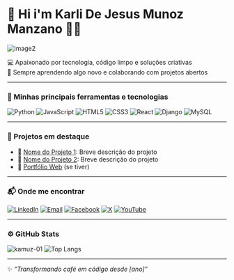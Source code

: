 # 👋 Hi i'm Karli De Jesus Munoz Manzano 🧑‍💻
![image2](https://github.com/user-attachments/assets/d8422e31-2fcf-435d-aeda-e06ef0ca6dec)


💻 Apaixonado por tecnologia, código limpo e soluções criativas  
🚀 Sempre aprendendo algo novo e colaborando com projetos abertos

---

### 🧰 Minhas principais ferramentas e tecnologias

![Python](https://img.shields.io/badge/Python-3776AB?style=for-the-badge&logo=python&logoColor=white)
![JavaScript](https://img.shields.io/badge/JavaScript-F7DF1E?style=for-the-badge&logo=javascript&logoColor=black)
![HTML5](https://img.shields.io/badge/HTML5-E34F26?style=for-the-badge&logo=html5&logoColor=white)
![CSS3](https://img.shields.io/badge/CSS3-1572B6?style=for-the-badge&logo=css3&logoColor=white)
![React](https://img.shields.io/badge/React-20232A?style=for-the-badge&logo=react&logoColor=61DAFB)
![Django](https://img.shields.io/badge/Django-092E20?style=for-the-badge&logo=django&logoColor=white)
![MySQL](https://img.shields.io/badge/MySQL-00000F?style=for-the-badge&logo=mysql&logoColor=white)

---

### 📌 Projetos em destaque

- 🔗 [Nome do Projeto 1](https://github.com/seuusuario/projeto1): Breve descrição do projeto
- 🔗 [Nome do Projeto 2](https://github.com/seuusuario/projeto2): Breve descrição do projeto
- 🔗 [Portfólio Web](https://seuportifolio.com) (se tiver)

---

### 📬 Onde me encontrar

[![LinkedIn](https://img.shields.io/badge/-LinkedIn-0A66C2?style=for-the-badge&logo=linkedin&logoColor=white)](https://linkedin.com/in/seulinkedin)
[![Email](https://img.shields.io/badge/-Email-EA4335?style=for-the-badge&logo=gmail&logoColor=white)](mailto:seuemail@gmail.com)
[![Facebook](https://img.shields.io/badge/-Facebook-1877F2?style=for-the-badge&logo=facebook&logoColor=white)](https://facebook.com/seufacebook)
[![X](https://img.shields.io/badge/-X-000000?style=for-the-badge&logo=x&logoColor=white)](https://x.com/seux)
[![YouTube](https://img.shields.io/badge/-YouTube-FF0000?style=for-the-badge&logo=youtube&logoColor=white)](https://youtube.com/seuyoutube)

---

### ⚙️ GitHub Stats

![kamuz-01](https://github-readme-stats.vercel.app/api?username=kamuz-01&show_icons=true&theme=radical)
![Top Langs](https://github-readme-stats.vercel.app/api/top-langs/?username=kamuz-01&layout=compact&theme=radical)

---

✨ _“Transformando café em código desde [ano]”_

